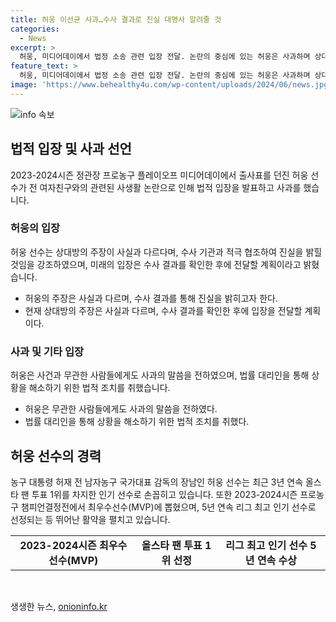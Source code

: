 ```yaml
---
title: 허웅 이선균 사과…수사 결과로 진실 대명사 알려줄 것
categories:
  - News
excerpt: >
  허웅, 미디어데이에서 법정 소송 관련 입장 전달. 논란의 중심에 있는 허웅은 사과하며 상대방 주장은 사실과 다르다고 주장하고, 수사 결과를 기다린다고 밝혔다. 또한, 이에 연루된 이선균씨와 유가족, 팬들, 소속사에 사과의 말씀을 전했다. A씨와의 관련 의혹을 부인하며 A씨에 대해 협박 등 혐의로 고소장을 제출한 상황이며, 이에 관련된 주장이 공방 중이다. 허웅은 농구선수로써의 성과와 인기에도 불구하고 이 사건으로 논란에 휩싸였다.
feature_text: >
  허웅, 미디어데이에서 법정 소송 관련 입장 전달. 논란의 중심에 있는 허웅은 사과하며 상대방 주장은 사실과 다르다고 주장하고, 수사 결과를 기다린다고 밝혔다. 또한, 이에 연루된 이선균씨와 유가족, 팬들, 소속사에 사과의 말씀을 전했다. A씨와의 관련 의혹을 부인하며 A씨에 대해 협박 등 혐의로 고소장을 제출한 상황이며, 이에 관련된 주장이 공방 중이다. 허웅은 농구선수로써의 성과와 인기에도 불구하고 이 사건으로 논란에 휩싸였다.
image: 'https://www.behealthy4u.com/wp-content/uploads/2024/06/news.jpg'
---
```


<p><img src="https://www.behealthy4u.com/wp-content/uploads/2024/06/news.jpg" alt="info 속보" /></p>

<h2 data-ke-size="size26">법적 입장 및 사과 선언</h2>

<p data-ke-size="size16">2023-2024시즌 정관장 프로농구 플레이오프 미디어데이에서 출사표를 던진 허웅 선수가 전 여자친구와의 관련된 사생활 논란으로 인해 법적 입장을 발표하고 사과를 했습니다.</p>

<h3>허웅의 입장</h3>

<p data-ke-size="size16">허웅 선수는 상대방의 주장이 사실과 다르다며, 수사 기관과 적극 협조하여 진실을 밝힐 것임을 강조하였으며, 미래의 입장은 수사 결과를 확인한 후에 전달할 계획이라고 밝혔습니다.</P>
<ul>
  <li>허웅의 주장은 사실과 다르며, 수사 결과를 통해 진실을 밝히고자 한다.</li>
  <li>현재 상대방의 주장은 사실과 다르며, 수사 결과를 확인한 후에 입장을 전달할 계획이다.</li>
</ul>

<h3>사과 및 기타 입장</h3>
<p data-ke-size="size16">허웅은 사건과 무관한 사람들에게도 사과의 말씀을 전하였으며, 법률 대리인을 통해 상황을 해소하기 위한 법적 조치를 취했습니다.</p>

<ul>
  <li>허웅은 무관한 사람들에게도 사과의 말씀을 전하였다.</li>
  <li>법률 대리인을 통해 상황을 해소하기 위한 법적 조치를 취했다.</li>
</ul>

<h2 data-ke-size="size26">허웅 선수의 경력</h2>

<p data-ke-size="size16">농구 대통령 허재 전 남자농구 국가대표 감독의 장남인 허웅 선수는 최근 3년 연속 올스타 팬 투표 1위를 차지한 인기 선수로 손꼽히고 있습니다. 또한 2023-2024시즌 프로농구 챔피언결정전에서 최우수선수(MVP)에 뽑혔으며, 5년 연속 리그 최고 인기 선수로 선정되는 등 뛰어난 활약을 펼치고 있습니다.</p>

<table>
  <tr>
    <td style="text-align: center; height: 17px;"><b>2023-2024시즌 최우수선수(MVP)</b></td>
    <td style="text-align: center; height: 17px;"><b>올스타 팬 투표 1위 선정</b></td>
    <td style="text-align: center; height: 17px;"><b>리그 최고 인기 선수 5년 연속 수상</b></td>
  </tr>
</table>

<p data-ke-size="size16">&nbsp;</p>
생생한 뉴스, <a href="https://onioninfo.kr" rel="dofollow">onioninfo.kr</a>


